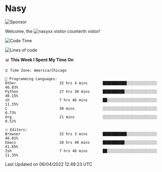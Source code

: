 # Nasy

<!--
<p align="center">
<img height="200" src="https://github-readme-stats.vercel.app/api?username=nasyxx&count_private=true&show_icons=true&theme=dracula&include_all_commits=true"/>
<img height="200" src="https://github-readme-stats.vercel.app/api/top-langs/?username=nasyxx&theme=dracula&hide=html,jupyter+notebook&count_private=true&show_icons=true"/>
</p>

  
----------------
-->

![Sponsor](https://img.shields.io/static/v1.svg?label=Sponsor&message=%E2%9D%A4&logo=GitHub&style=flat&color=pink)
 
Welcome, the ![nasyxx visitor counter](https://count.getloli.com/get/@nasyxx?theme=rule34)th vistor!
 
<!--START_SECTION:waka-->
![Code Time](http://img.shields.io/badge/Code%20Time-2%2C168%20hrs%2054%20mins-blue)

![Lines of code](https://img.shields.io/badge/From%20Hello%20World%20I%27ve%20Written-5%20Million%20lines%20of%20code-blue)

📊 **This Week I Spent My Time On** 

```text
⌚︎ Time Zone: America/Chicago

💬 Programming Languages: 
Other                    32 hrs 4 mins       ███████████░░░░░░░░░░░░░░   46.83% 
Python                   27 hrs 30 mins      ██████████░░░░░░░░░░░░░░░   40.15% 
sh                       7 hrs 46 mins       ██░░░░░░░░░░░░░░░░░░░░░░░   11.35% 
C                        30 mins             ░░░░░░░░░░░░░░░░░░░░░░░░░   0.73% 
Org                      21 mins             ░░░░░░░░░░░░░░░░░░░░░░░░░   0.52%

🔥 Editors: 
Browser                  32 hrs 3 mins       ███████████░░░░░░░░░░░░░░   46.81% 
Emacs                    28 hrs 40 mins      ██████████░░░░░░░░░░░░░░░   41.85% 
Zsh                      7 hrs 46 mins       ██░░░░░░░░░░░░░░░░░░░░░░░   11.35%

```


 Last Updated on 06/04/2022 12:48:23 UTC
<!--END_SECTION:waka-->

<!-- ![visitors](https://visitor-badge.laobi.icu/badge?page_id=nasyxx.nasyxx) -->
